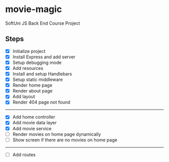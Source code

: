 # movie-magic
SoftUni JS Back End Course Project

## Steps
 - [x] Initialize project
 - [x] Install Express and add server
 - [x] Setup debugging mode
 - [x] Add resources
 - [x] Install and setup Handlebars
 - [x] Setup static middleware
 - [x] Render home page
 - [x] Render about page
 - [x] Add layout
 - [x] Render 404 page not found
 ---
 - [x] Add home controller
 - [x] Add movie data layer
 - [x] Add movie service
 - [ ] Render movies on home page dynamically
 - [ ] Show screen if there are no movies on home page
 ---
 - [ ] Add routes